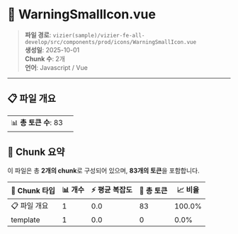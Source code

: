 # 📄 WarningSmallIcon.vue

> **파일 경로**: `vizier(sample)/vizier-fe-all-develop/src/components/prod/icons/WarningSmallIcon.vue`  
> **생성일**: 2025-10-01  
> **Chunk 수**: 2개  
> **언어**: Javascript / Vue
---


## 📋 파일 개요

| | |
|--|--|
| 📊 **총 토큰 수**: 83 |  |






## 🧩 Chunk 요약

이 파일은 총 **2개의 chunk**로 구성되어 있으며, **83개의 토큰**을 포함합니다.

| 🧩 Chunk 타입 | 📊 개수 | ⚡ 평균 복잡도 | 📝 총 토큰 | 📈 비율 |
|---------------|--------|-------------|----------|--------|
| 📋 파일 개요 | 1 | 0.0 | 83 | 100.0% |
| template | 1 | 0.0 | 0 | 0.0% |


